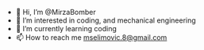 - 👋 Hi, I’m @MirzaBomber
- 👀 I’m interested in coding, and mechanical engineering
- 🌱 I’m currently learning coding
- 📫 How to reach me mselimovic.8@gmail.com

<!---
MirzaBomber/MirzaBomber is a ✨ special ✨ repository because its `README.md` (this file) appears on your GitHub profile.
You can click the Preview link to take a look at your changes.
--->
